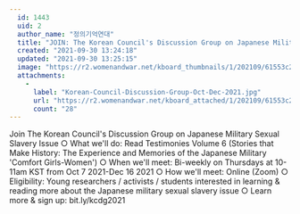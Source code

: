 ```yaml
---
  id: 1443
  uid: 2
  author_name: "정의기억연대"
  title: "JOIN: The Korean Council's Discussion Group on Japanese Military Sexual Slavery Issue"
  created: "2021-09-30 13:24:18"
  updated: "2021-09-30 13:25:15"
  image: "https://r2.womenandwar.net/kboard_thumbnails/1/202109/61553c2b487493854525.jpg"
  attachments: 
    - 
      label: "Korean-Council-Discussion-Group-Oct-Dec-2021.jpg"
      url: "https://r2.womenandwar.net/kboard_attached/1/202109/61553c2b288ec1628777.jpg"
      count: "28"
---
```

Join The Korean Council's Discussion Group on Japanese Military Sexual Slavery Issue
○ What we'll do: Read Testimonies Volume 6 (Stories that Make History: The Experience and Memories of the Japanese Military 'Comfort Girls-Women')
○ When we'll meet: Bi-weekly on Thursdays at 10-11am KST from Oct 7 2021-Dec 16 2021
○ How we'll meet: Online (Zoom)
○ Eligibility: Young researchers / activists / students interested in learning & reading more about the Japanese military sexual slavery issue
○ Learn more & sign up: bit.ly/kcdg2021